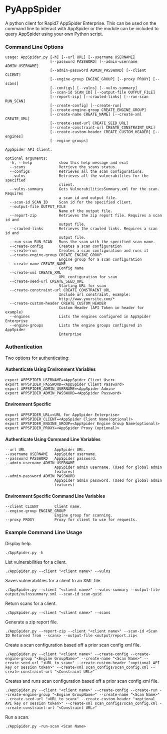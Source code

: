 # PyAppSpider

A python client for Rapid7 AppSpider Enterprise. This can be used on the command line to interact with AppSpider or the module can be included to query AppSpider using your own Python script.

### Command Line Options

```
usage: AppSpider.py [-h] [--url URL] [--username USERNAME]
                    [--password PASSWORD] [--admin-username ADMIN_USERNAME]
                    [--admin-password ADMIN_PASSWORD] [--client CLIENT]
                    [--engine-group ENGINE_GROUP] [--proxy PROXY] [--scans]
                    [--configs] [--vulns] [--vulns-summary]
                    [--scan-id SCAN_ID] [--output-file OUTPUT_FILE]
                    [--report-zip] [--crawled-links] [--run-scan RUN_SCAN]
                    [--create-config] [--create-run]
                    [--create-engine-group CREATE_ENGINE_GROUP]
                    [--create-name CREATE_NAME] [--create-xml CREATE_XML]
                    [--create-seed-url CREATE_SEED_URL]
                    [--create-constraint-url CREATE_CONSTRAINT_URL]
                    [--create-custom-header CREATE_CUSTOM_HEADER] [--engines]
                    [--engine-groups]

AppSpider API Client.

optional arguments:
  -h, --help            show this help message and exit
  --scans               Retrieve the scans status.
  --configs             Retrieves all the scan configurations.
  --vulns               Retrieves all the vulnerabilites for the specified
                        client.
  --vulns-summary       Gets VulnerabilitiesSummary.xml for the scan. Requires
                        a scan id and output file.
  --scan-id SCAN_ID     Scan id for the specified client.
  --output-file OUTPUT_FILE
                        Name of the output file.
  --report-zip          Retrieves the zip report file. Requires a scan id and
                        output file.
  --crawled-links       Retrieves the crawled links. Requires a scan id and
                        output file.
  --run-scan RUN_SCAN   Runs the scan with the specified scan name.
  --create-config       Creates a scan configuration
  --create-run          Creates a scan configuration and runs it
  --create-engine-group CREATE_ENGINE_GROUP
                        Engine group for a scan configuration
  --create-name CREATE_NAME
                        Config name
  --create-xml CREATE_XML
                        XML configuration for scan
  --create-seed-url CREATE_SEED_URL
                        Starting URL for scan
  --create-constraint-url CREATE_CONSTRAINT_URL
                        Include url constraint, example:
                        http://www.yoursite.com/*
  --create-custom-header CREATE_CUSTOM_HEADER
                        Custom Header (API Token in header for example)
  --engines             Lists the engines configured in AppSpider Enterprise
  --engine-groups       Lists the engine groups configured in AppSpider
                        Enterprise
```

### Authentication
Two options for authenticating:


#### Authenticate Using Environment Variables

```
export APPSPIDER_USERNAME=<AppSpider Client User>
export APPSPIDER_PASSWORD=<AppSpider Client Password>
export APPSPIDER_ADMIN_USERNAME=<AppSpider Admin>
export APPSPIDER_ADMIN_PASSWORD=<AppSpider Password>
```

#### Environment Specific

```
export APPSPIDER_URL=<URL for AppSpider Enterprise>
export APPSPIDER_CLIENT=<AppSpider Client Name(optional)>
export APPSPIDER_ENGINE_GROUP=<AppSpider Engine Group Name(optional)>
export APPSPIDER_PROXY=<AppSpider Proxy (optional)>
```

#### Authenticate Using Command Line Variables

```
--url URL             AppSpider URL.
--username USERNAME   AppSpider username.
--password PASSWORD   AppSpider password.
--admin-username ADMIN_USERNAME
                      AppSpider admin username. (Used for global admin
                      features)
--admin-password ADMIN_PASSWORD
                      AppSpider admin password. (Used for global admin
                      features)
```

#### Environment Specific Command Line Variables

```
--client CLIENT       Client name.
--engine-group ENGINE_GROUP
                      Engine group for scanning.
--proxy PROXY         Proxy for client to use for requests.
```

### Example Command Line Usage

Display help.

`./AppSpider.py -h`

List vulnerabilities for a client.

`./AppSpider.py --client "<client name>" --vulns`

Saves vulnerabilities for a client to an XML file.

`./AppSpider.py --client "<client name>" --vulns-summary --output-file output/vulnssummary.xml --scan-id scan-guid`

Return scans for a client.

`./AppSpider.py --client "<client name>" --scans`

Generate a zip report file.

`./AppSpider.py --report-zip --client "<client name>" --scan-id <Scan ID Returned from --scans> --output-file <output/report.zip<`

Create a scan configuration based off a prior scan config xml file.

`./AppSpider.py --client "<client name>" --create-config --create-engine-group "<Engine GroupName>" --create-name "<Scan Name>" --create-seed-url "<URL to scan>" --create-custom-header "<optional API key or session token>" --create-xml scan_configs/scan_config.xml --create-constraint-url "<Constraint URL>"`

Creates and runs scan configuration based off a prior scan config xml file.

`./AppSpider.py --client "<client name>" --create-config --create-run --create-engine-group "<Engine GroupName>" --create-name "<Scan Name>" --create-seed-url "<URL to scan>" --create-custom-header "<optional API key or session token>" --create-xml scan_configs/scan_config.xml --create-constraint-url "<Constraint URL>"`

Run a scan.

`./AppSpider.py -run-scan <Scan Name>`
